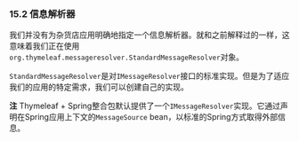 ### 15.2 信息解析器

我们并没有为杂货店应用明确地指定一个信息解析器。就和之前解释过的一样，这意味着我们正在使用`org.thymeleaf.messageresolver.StandardMessageResolver`对象。

`StandardMessageResolver`是对`IMessageResolver`接口的标准实现。但是为了适应我们的应用的特定需求，我们可以创建自己的实现。

**注** Thymeleaf + Spring整合包默认提供了一个`IMessageResolver`实现。它通过声明在Spring应用上下文的`MessageSource` bean，以标准的Spring方式取得外部信息。